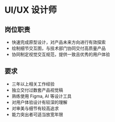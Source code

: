 # UI/UX 设计师

## 岗位职责

- 快速完成原型设计，对产品未来方向进行有效探索
- 绘制细节交互图，与技术部门协同交付高质量产品
- 协同制定视觉交互规范，提供一致且优秀的用户体验

## 要求

- 三年以上相关工作经验
- 独立交付过数套产品视觉稿
- 熟练使用 Figma, AI 等设计工具
- 对用户体验设计有较深的理解
- 对审美与细节有较高追求
- 能力突出者可适当放宽年限
